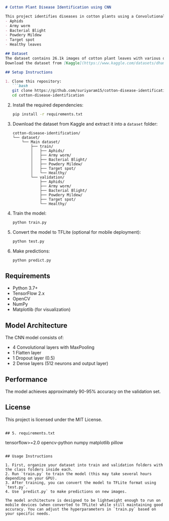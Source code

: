 ```markdown
# Cotton Plant Disease Identification using CNN

This project identifies diseases in cotton plants using a Convolutional Neural Network (CNN). It can detect:
- Aphids
- Army worm
- Bacterial Blight
- Powdery Mildew
- Target spot
- Healthy leaves

## Dataset
The dataset contains 26.1k images of cotton plant leaves with various diseases. 
Download the dataset from [Kaggle](https://www.kaggle.com/datasets/dhamur/cotton-plant-disease/data).

## Setup Instructions

1. Clone this repository:
   ```bash
   git clone https://github.com/suriyaram15/cotton-disease-identification-cnn.git
   cd cotton-disease-identification
   ```

2. Install the required dependencies:
   ```bash
   pip install -r requirements.txt
   ```

3. Download the dataset from Kaggle and extract it into a `dataset` folder:
   ```
   cotton-disease-identification/
   └── dataset/
       └── Main dataset/
           ├── train/
           │   ├── Aphids/
           │   ├── Army worm/
           │   ├── Bacterial Blight/
           │   ├── Powdery Mildew/
           │   ├── Target spot/
           │   └── Healthy/
           └── validation/
               ├── Aphids/
               ├── Army worm/
               ├── Bacterial Blight/
               ├── Powdery Mildew/
               ├── Target spot/
               └── Healthy/
   ```

4. Train the model:
   ```bash
   python train.py
   ```

5. Convert the model to TFLite (optional for mobile deployment):
   ```bash
   python test.py
   ```

6. Make predictions:
   ```bash
   python predict.py
   ```

## Requirements
- Python 3.7+
- TensorFlow 2.x
- OpenCV
- NumPy
- Matplotlib (for visualization)

## Model Architecture
The CNN model consists of:
- 4 Convolutional layers with MaxPooling
- 1 Flatten layer
- 1 Dropout layer (0.5)
- 2 Dense layers (512 neurons and output layer)

## Performance
The model achieves approximately 90-95% accuracy on the validation set.

## License
This project is licensed under the MIT License.
```

## 5. requirements.txt

```
tensorflow>=2.0
opencv-python
numpy
matplotlib
pillow
```

## Usage Instructions

1. First, organize your dataset into train and validation folders with the class folders inside each.
2. Run `train.py` to train the model (this may take several hours depending on your GPU).
3. After training, you can convert the model to TFLite format using `test.py`.
4. Use `predict.py` to make predictions on new images.

The model architecture is designed to be lightweight enough to run on mobile devices (when converted to TFLite) while still maintaining good accuracy. You can adjust the hyperparameters in `train.py` based on your specific needs.